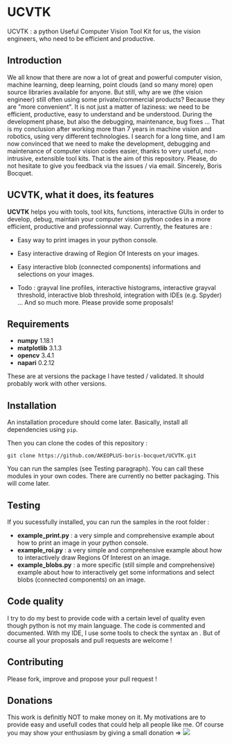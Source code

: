 # UCVTK
UCVTK : a python Useful Computer Vision Tool Kit for us, the vision engineers, who need to be efficient and productive.

## Introduction
We all know that there are now a lot of great and powerful computer vision, machine learning, deep learning, point clouds (and so many more) open source libraries available for anyone. But still, why are we (the vision engineer) still often using some private/commercial products? Because they are "more convenient". It is not just a matter of laziness: we need to be efficient, productive, easy to understand and be understood. During the development phase, but also the debugging, maintenance, bug fixes ... That is my conclusion after working more than 7 years in machine vision and robotics, using very different technologies. I search for a long time, and I am now convinced that we need to make the development, debugging and maintenance of computer vision codes easier, thanks to very useful, non-intrusive, extensible tool kits. That is the aim of this repository. Please, do not hesitate to give you feedback via the issues / via email.
Sincerely, Boris Bocquet.

## UCVTK, what it does, its features

**UCVTK** helps you with tools, tool kits, functions, interactive GUIs in order to develop, debug, maintain your computer vision python codes in a more efficient, productive and professionnal way.
Currently, the features are : 
* Easy way to print images in your python console.
* Easy interactive drawing of Region Of Interests on your images.
* Easy  interactive blob (connected components) informations and selections on your images.

* Todo : grayval line profiles, interactive histograms, interactive grayval threshold, interactive blob threshold, integration with IDEs (e.g. Spyder) ... And so much more. Please provide some proposals!

## Requirements

* **numpy** 1.18.1
* **matplotlib** 3.1.3
* **opencv** 3.4.1
* **napari** 0.2.12

These are at versions the package I have tested / validated. It should probably work with other versions.

## Installation

An installation procedure should come later. Basically, install all dependencies using ```pip```.

Then you can clone the codes of this repository : 
```shell
git clone https://github.com/AKEOPLUS-boris-bocquet/UCVTK.git
```

You can run the samples (see Testing paragraph).
You can call these modules in your own codes.
There are currently no better packaging. This will come later.

## Testing

If you sucessfully installed, you can run the samples in the root folder : 
* **example_print.py** : a very simple and comprehensive example about how to print an image in your python console.
* **example_roi.py** : a very simple and comprehensive example about how to interactively draw Regions Of Interest on an image. 
* **example_blobs.py** : a more specific (still simple and comprehensive) example about how to interactively get some informations and select blobs (connected components) on an image. 

## Code quality

I try to do my best to provide code with a certain level of quality even though python is not my main language. The code is commented and documented. With my IDE, I use some tools to check the syntax an . But of course all your proposals and pull requests are welcome !

## Contributing

Please fork, improve and propose your pull request !

## Donations

This work is definitly NOT to make money on it. My motivations are to provide easy and usefull codes that could help all people like me. Of course you may show your enthusiasm by giving a small donation => [![](https://www.paypalobjects.com/en_US/i/btn/btn_donateCC_LG.gif)](https://paypal.me/borisBocquet?locale.x=fr_FR) 
